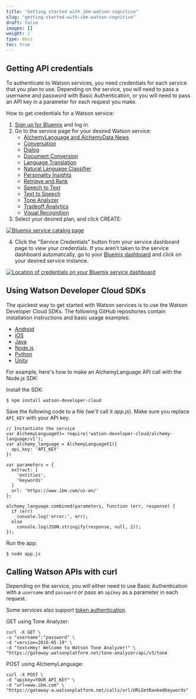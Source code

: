 ```yaml
---
title: "Getting started with ibm-watson-cognitive"
slug: "getting-started-with-ibm-watson-cognitive"
draft: false
images: []
weight: 1
type: docs
toc: true
---
```


## Getting API credentials
To authenticate to Watson services, you need credentials for each service that you plan to use. Depending on the service, you will need to pass a username and password with Basic Authentication, or you will need to pass an API key in a parameter for each request you make.

How to get credentials for a Watson service:
 1. [Sign up for Bluemix][1] and log in.
 2. Go to the service page for your desired Watson service:
     - [AlchemyLanguage and AlchemyData News][2]
     - [Conversation][3]
     - [Dialog][4]
     - [Document Conversion][5]
     - [Language Translation][6]
     - [Natural Language Classifier][7]
     - [Personality Insights][8]
     - [Retrieve and Rank][9]
     - [Speech to Text][10]
     - [Text to Speech][11]
     - [Tone Analyzer][12]
     - [Tradeoff Analytics][13]
     - [Visual Recognition][14]
 3.  Select your desired plan, and click CREATE:

[![Bluemix service catalog page][15]][15]

 4. Click the "Service Credentials" button from your service dashboard page to view your credentials. If you aren't taken to the service dashboard automatically, go to your [Bluemix dashboard][16] and click on your desired service instance.

[![Location of credentials on your Bluemix service dashboard][17]][17]



 


  [1]: https://console.ng.bluemix.net/registration/
  [2]: https://console.ng.bluemix.net/catalog/services/alchemyapi
  [3]: https://console.ng.bluemix.net/catalog/services/conversation/
  [4]: https://console.ng.bluemix.net/catalog/services/dialog/
  [5]: https://console.ng.bluemix.net/catalog/services/document-conversion/
  [6]: https://console.ng.bluemix.net/catalog/services/language-translation/
  [7]: https://console.ng.bluemix.net/catalog/services/natural-language-classifier/
  [8]: https://console.ng.bluemix.net/catalog/services/personality-insights/
  [9]: https://console.ng.bluemix.net/catalog/services/retrieve-and-rank/
  [10]: https://console.ng.bluemix.net/catalog/services/speech-to-text/
  [11]: https://console.ng.bluemix.net/catalog/services/text-to-speech/
  [12]: https://console.ng.bluemix.net/catalog/services/tone-analyzer/
  [13]: https://console.ng.bluemix.net/catalog/services/tradeoff-analytics/
  [14]: https://console.ng.bluemix.net/catalog/services/visual-recognition/
  [15]: http://i.stack.imgur.com/iGDkW.jpg
  [16]: https://console.ng.bluemix.net/dashboard/
  [17]: http://i.stack.imgur.com/bNJtl.jpg
  [18]: https://github.com/watson-developer-cloud/android-sdk
  [19]: https://github.com/watson-developer-cloud/iOS-sdk
  [20]: https://github.com/watson-developer-cloud/java-sdk
  [21]: https://github.com/watson-developer-cloud/node-sdk
  [22]: https://github.com/watson-developer-cloud/python-sdk
  [23]: https://github.com/watson-developer-cloud/unity-sdk

## Using Watson Developer Cloud SDKs
The quickest way to get started with Watson services is to use the Watson Developer Cloud SDKs. The following GitHub repositories contain installation instructions and basic usage examples:

 - [Android][1]
 - [iOS][2]
 - [Java][3]
 - [Node.js][4]
 - [Python][5]
 - [Unity][6]

For example, here's how to make an AlchemyLanguage API call with the Node.js SDK:

Install the SDK:

    $ npm install watson-developer-cloud

Save the following code to a file (we'll call it *app.js*). Make sure you replace `API_KEY` with your API key.

<!-- language: lang-js -->

```
// Instantiate the service 
var AlchemyLanguageV1= require('watson-developer-cloud/alchemy-language/v1');
var alchemy_language = AlchemyLanguageV1({
  api_key: 'API_KEY'
})

var parameters = {
  extract: [
    'entities',
    'keywords'
  ]
  url: 'https://www.ibm.com/us-en/'
};

alchemy_language.combined(parameters, function (err, response) {
  if (err)
    console.log('error:', err);
  else
    console.log(JSON.stringify(response, null, 2));
});
```
Run the app:

    $ node app.js 

  [1]: https://github.com/watson-developer-cloud/android-sdk
  [2]: https://github.com/watson-developer-cloud/ios-sdk
  [3]: https://github.com/watson-developer-cloud/java-sdk
  [4]: https://github.com/watson-developer-cloud/node-sdk
  [5]: https://github.com/watson-developer-cloud/python-sdk
  [6]: https://github.com/watson-developer-cloud/unity-sdk

## Calling Watson APIs with curl

Depending on the service, you will either need to use Basic Authentication with a `username` and `password` or pass an `apikey` as a parameter in each request. 


Some services also support [token authentication][1].



GET using Tone Analyzer:

<!-- language: lang-bash -->
    curl -X GET \
    -u "username":"password" \
    -d "version=2016-05-19" \
    -d "text=Hey! Welcome to Watson Tone Analyzer!" \
    "https://gateway.watsonplatform.net/tone-analyzer/api/v3/tone

POST using AlchemyLanguage:

<!-- language: lang-bash -->

    curl -X POST \
    -d "apikey=YOUR_API_KEY" \
    -d "url=www.ibm.com" \
    "https://gateway-a.watsonplatform.net/calls/url/URLGetRankedKeywords"



  [1]: https://www.ibm.com/watson/developercloud/doc/getting_started/gs-tokens.shtml#tokens

